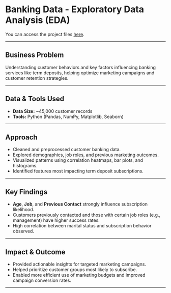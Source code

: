 #  Banking Data - Exploratory Data Analysis (EDA)

You can access the project files [here](https://github.com/Elavarasan-Saravanan/Banking_EDA/blob/main/EDA_Banking.ipynb).

---

##  Business Problem

Understanding customer behaviors and key factors influencing banking services like term deposits, helping optimize marketing campaigns and customer retention strategies.

---

##  Data & Tools Used

- **Data Size:** ~45,000 customer records
- **Tools:** Python (Pandas, NumPy, Matplotlib, Seaborn)

---

##  Approach

- Cleaned and preprocessed customer banking data.
- Explored demographics, job roles, and previous marketing outcomes.
- Visualized patterns using correlation heatmaps, bar plots, and histograms.
- Identified features most impacting term deposit subscriptions.

---

##  Key Findings

- **Age**, **Job**, and **Previous Contact** strongly influence subscription likelihood.
- Customers previously contacted and those with certain job roles (e.g., management) have higher success rates.
- High correlation between marital status and subscription behavior observed.

---

##  Impact & Outcome

- Provided actionable insights for targeted marketing campaigns.
- Helped prioritize customer groups most likely to subscribe.
- Enabled more efficient use of marketing budgets and improved campaign conversion rates.

---


